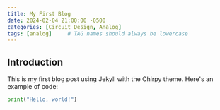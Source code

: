 ```yaml
---
title: My First Blog
date: 2024-02-04 21:00:00 -0500
categories: [Circuit Design, Analog]
tags: [analog]     # TAG names should always be lowercase
---
```


## Introduction

This is my first blog post using Jekyll with the Chirpy theme. Here's an example of code:

```python
print("Hello, world!")
